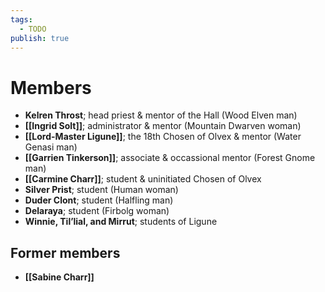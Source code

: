 ```yaml
---
tags:
  - TODO
publish: true
---
```

# Members
- **Kelren Throst**; head priest & mentor of the Hall (Wood Elven man)
- **[[Ingrid Solt]]**; administrator & mentor (Mountain Dwarven woman)
- **[[Lord-Master Ligune]]**; the 18th Chosen of Olvex & mentor (Water Genasi man)
- **[[Garrien Tinkerson]]**; associate & occassional mentor (Forest Gnome man)
- **[[Carmine Charr]]**; student & uninitiated Chosen of Olvex
- **Silver Prist**; student (Human woman)
- **Duder Clont**; student (Halfling man)
- **Delaraya**; student (Firbolg woman)
- **Winnie, Til’lial, and Mirrut**; students of Ligune
## Former members
- **[[Sabine Charr]]**

